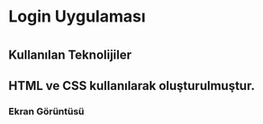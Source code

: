 <h1> Login Uygulaması <h1>

<h2> Kullanılan Teknolijiler <h2>
 
 HTML ve CSS kullanılarak oluşturulmuştur.

 <h3> Ekran Görüntüsü<h3>